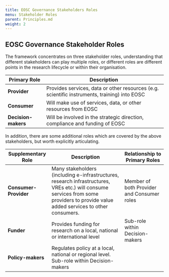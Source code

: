 ```yaml
---
title: EOSC Governance Stakeholders Roles
menu: Stakeholder Roles
parent: Principles.md
weight: 2
---
```


EOSC Governance Stakeholder Roles
--------------------------

The framework concentrates on three stakeholder roles, understanding that different stakeholders can play multiple roles, or different roles are different points in the research lifecycle or within their organisation.

| Primary Role| Description |
|-------------|-------------|
| **Provider** | Provides services, data or other resources (e.g. scientific instruments, training) into EOSC |
| **Consumer** | Will make use of services, data, or other resources from EOSC |
| **Decision-makers** | Will be involved in the strategic direction, compliance and funding of EOSC |

In addition, there are some additional roles which are covered by the above stakeholders, but worth explicitly articulating.

| Supplementary Role | Description | Relationship to Primary Roles |
|--------------------|-------------|-------------------------------|
| **Consumer-Provider** | Many stakeholders (including e-infrastructures, research infrastructures, VREs etc.) will consume services from some providers to provide value added services to other consumers. | Member of both Provider and Consumer roles |
| **Funder** | Provides funding for research on a local, national or international level | Sub-role within Decision-makers |
| **Policy-makers** | Regulates policy at a local, national or regional level.	Sub-role within Decision-makers |
